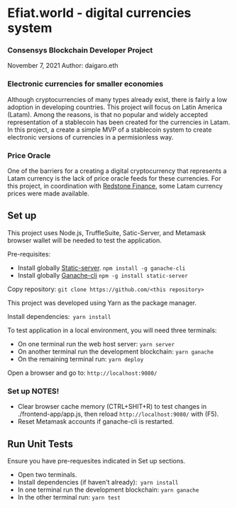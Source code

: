 # Efiat.world - digital currencies system
### Consensys Blockchain Developer Project
November 7, 2021
Author: daigaro.eth

### Electronic currencies for smaller economies
Although cryptocurrencies of many types already exist, there is fairly a low adoption in developing countries. This project will focus on Latin America (Latam).
Among the reasons, is that no popular and widely accepted representation of a stablecoin has been created for the currencies in Latam. In this project, a create a simple MVP of a stablecoin system to create electronic versions of currencies in a permisionless way.

### Price Oracle 
One of the barriers for a creating a digital cryptocurrency  that represents a Latam currency is the lack of price oracle feeds for these currencies. For this project, in coordination with [Redstone Finance](https://redstone.finance/), some Latam currency prices were made available. 

## Set up
This project uses Node.js, TruffleSuite, Satic-Server, and Metamask browser wallet will be needed to test the application. 

Pre-requisites:
- Install globally [Static-server](https://yarnpkg.com/package/static-server). `npm install -g ganache-cli`
- Install globally [Ganache-cli](https://github.com/trufflesuite/ganache-cli-archive) `npm -g install static-server`

Copy repository: `git clone https://github.com/<this repository>`

This project was developed using Yarn as the package manager.

Install dependencies:` yarn install`

To test application in a local environment, you will need three terminals:

- On one terminal run the web host server: `yarn server`
- On another terminal run the development blockchain:  `yarn ganache`
- On the remaining terminal run: `yarn deploy`

Open a browser and go to: `http://localhost:9080/`

### Set up NOTES! 

- Clear browser cache memory (CTRL+SHIT+R) to test changes in ./frontend-app/app.js, then reload `http://localhost:9080/` with (F5).
- Reset Metamask accounts if ganache-cli is restarted.

## Run Unit Tests
Ensure you have pre-requesites indicated in Set up sections.
 - Open two terminals.
 - Install dependencies (if haven't already):` yarn install`
 - In one terminal run the development blockchain: `yarn ganache`
 - In the other terminal run: `yarn test`
